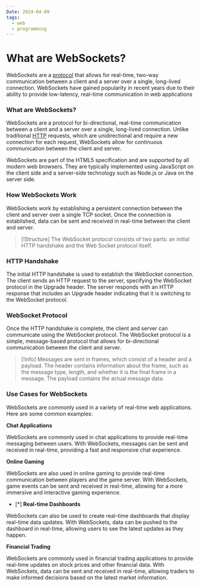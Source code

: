 ```yaml
---
Date: 2024-04-09
tags:
  - web
  - programming
---
```

# What are WebSockets?
WebSockets are a [protocol](protocols.md) that allows for real-time, two-way communication between a client and a server over a single, long-lived connection. WebSockets have gained popularity in recent years due to their ability to provide low-latency, real-time communication in web applications

### What are WebSockets?

WebSockets are a protocol for bi-directional, real-time communication between a client and a server over a single, long-lived connection. Unlike traditional [HTTP](protocols.md) requests, which are unidirectional and require a new connection for each request, WebSockets allow for continuous communication between the client and server.

WebSockets are part of the HTML5 specification and are supported by all modern web browsers. They are typically implemented using JavaScript on the client side and a server-side technology such as Node.js or Java on the server side.

### How WebSockets Work

WebSockets work by establishing a persistent connection between the client and server over a single TCP socket. Once the connection is established, data can be sent and received in real-time between the client and server.

>[!Structure]
The WebSocket protocol consists of two parts: an initial HTTP handshake and the Web Socket protocol itself.

### HTTP Handshake

The initial HTTP handshake is used to establish the WebSocket connection. The client sends an HTTP request to the server, specifying the WebSocket protocol in the Upgrade header. The server responds with an HTTP response that includes an Upgrade header indicating that it is switching to the WebSocket protocol.

### WebSocket Protocol

Once the HTTP handshake is complete, the client and server can communicate using the WebSocket protocol. The WebSocket protocol is a simple, message-based protocol that allows for bi-directional communication between the client and server.
>[!info]
Messages are sent in frames, which consist of a header and a payload. The header contains information about the frame, such as the message type, length, and whether it is the final frame in a message. The payload contains the actual message data.

### Use Cases for WebSockets

WebSockets are commonly used in a variety of real-time web applications. Here are some common examples:

**Chat Applications**

WebSockets are commonly used in chat applications to provide real-time messaging between users. With WebSockets, messages can be sent and received in real-time, providing a fast and responsive chat experience.

**Online Gaming**

WebSockets are also used in online gaming to provide real-time communication between players and the game server. With WebSockets, game events can be sent and received in real-time, allowing for a more immersive and interactive gaming experience.

- [*] **Real-time Dashboards**

WebSockets can also be used to create real-time dashboards that display real-time data updates. With WebSockets, data can be pushed to the dashboard in real-time, allowing users to see the latest updates as they happen.

**Financial Trading**

WebSockets are commonly used in financial trading applications to provide real-time updates on stock prices and other financial data. With WebSockets, data can be sent and received in real-time, allowing traders to make informed decisions based on the latest market information.